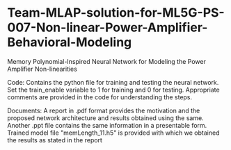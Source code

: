 # Team-MLAP-solution-for-ML5G-PS-007-Non-linear-Power-Amplifier-Behavioral-Modeling
Memory Polynomial-Inspired Neural Network for Modeling the Power Amplifier Non-linearities

Code:
Contains the python file for training and testing the neural network. Set the train_enable variable to 1 for training and 0 for testing.
Appropriate comments are provided in the code for understanding the steps.

Documents:
A report in .pdf format provides the motivation and the proposed network architecture and results obtained using the same.
Another .ppt file contains the same information in a presentable form.
Trained model file "memLength_11.h5" is provided with which we obtained the results as stated in the report
